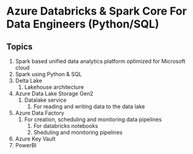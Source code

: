 # Azure Databricks & Spark Core For Data Engineers (Python/SQL) #
## Topics ##
1. Spark based unified data analytics platform optimized for Microsoft cloud
2. Spark using Python & SQL
3. Delta Lake
	1. Lakehouse architecture
4. Azure Data Lake Storage Gen2
	1. Datalake service
		1. For reading and writing data to the data lake
5. Azure Data Factory
	1. For creation, scheduling and monitoring data pipelines
		1. For databricks notebooks
		2. Sheduling and monitoring pipelines
6. Azure Key Vault
7. PowerBI